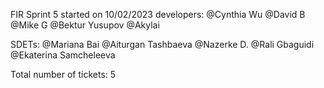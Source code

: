 FIR Sprint 5 started on 10/02/2023
developers:
@Cynthia Wu
@David B
@Mike G
@Bektur Yusupov
@Akylai

SDETs:
@Mariana Bai
@Aiturgan Tashbaeva
@Nazerke D.
@Rali Gbaguidi
@Ekaterina Samcheleeva

Total number of tickets: 5